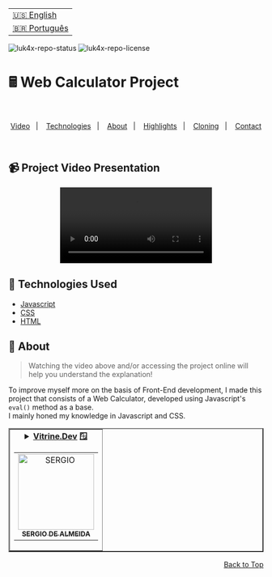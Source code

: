 <table align="right">
  <tr>
    <td>
      <a href="readme-en.md">🇺🇸 English</a>
    </td>
  </tr>
  <tr>
    <td>
      <a href="README.md">🇧🇷 Português</a>
    </td>
  </tr>
</table>

![luk4x-repo-status](https://img.shields.io/badge/Status-Finished-lightgrey?style=for-the-badge&logo=headspace&logoColor=green&color=lightgrey)
![luk4x-repo-license](https://img.shields.io/github/license/Luk4x/projeto-calculadora?style=for-the-badge&logo=unlicense&logoColor=lightgrey)
# 🖩 Web Calculator Project

<br>
<p align="center">
  <a href="#-project-video-presentation">Video</a>&nbsp;&nbsp;&nbsp;|&nbsp;&nbsp;&nbsp;
  <a href="#-technologies-used">Technologies</a>&nbsp;&nbsp;&nbsp;|&nbsp;&nbsp;&nbsp;
  <a href="#-about">About</a>&nbsp;&nbsp;&nbsp;|&nbsp;&nbsp;&nbsp;
  <a href="#-some-highlights">Highlights</a>&nbsp;&nbsp;&nbsp;|&nbsp;&nbsp;&nbsp;
  <a href="#-cloning-the-project">Cloning</a>&nbsp;&nbsp;&nbsp;|&nbsp;&nbsp;&nbsp;
  <a href="#-contributor-contact">Contact</a>
</p>
<br>

## 📹 Project Video Presentation
<div align="center">
  <video src="https://github.com/telsergio/CALCULADORA-SERGIO/blob/main/CALCULADORA%20SERGIO%20(2).mp4">
</div>
  


## 🚀 Technologies Used

-   [Javascript](https://developer.mozilla.org/en-US/docs/Web/JavaScript)
-   [CSS](https://developer.mozilla.org/en-US/docs/Web/CSS)
-   [HTML](https://developer.mozilla.org/en-US/docs/Web/HTML)

## 📝 About

> Watching the video above and/or accessing the project online will help you understand the explanation!
  
To improve myself more on the basis of Front-End development, I made this project that consists of a Web Calculator, developed using Javascript's `eval()` method as a base.<br>
I mainly honed my knowledge in Javascript and CSS.





<table border="2">
  <tr>
    <td align="center">
      <details>
        <summary>
          <b><a href="https://cursos.alura.com.br/vitrinedev/SERGIO ALMEIDA">Vitrine.Dev</a> 🪟</b>
          <table>
            <tr>
              <td align="center">
                <a href="https://github.com/telsergio">
                  <img src="https://github.com/telsergio" width="150px;" alt="SERGIO"/>
                </a>
                <br>
                <a href="https://www.linkedin.com/in/SERGIOALMEIDA/">
                  <sub>
                    <b>SERGIO DE ALMEIDA</b>
                  </sub>
                </a>
              </td>
            </tr>
          </table>
        </summary>


</details>
</td>
</tr>
</table>

<p align="right">
  <a href="#-web-calculator-project">Back to Top</a>
</p>
